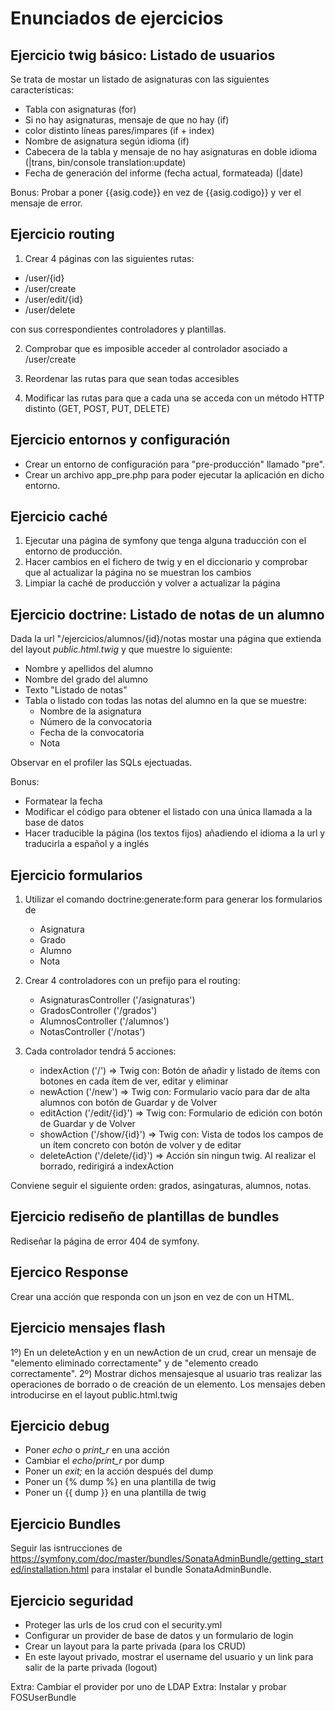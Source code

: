 Enunciados de ejercicios
========================

Ejercicio twig básico: Listado de usuarios
------------------------------------------

Se trata de mostar un listado de asignaturas con las siguientes características:

- Tabla con asignaturas (for)
- Si no hay asignaturas, mensaje de que no hay (if)
- color distinto líneas pares/impares (if + index)
- Nombre de asignatura según idioma (if)
- Cabecera de la tabla y mensaje de no hay asignaturas en doble idioma (|trans, bin/console
translation:update)
- Fecha de generación del informe (fecha actual, formateada) (|date)

Bonus: Probar a poner {{asig.code}} en vez de {{asig.codigo}} y ver el mensaje de error.


Ejercicio routing
-----------------

1) Crear 4 páginas con las siguientes rutas:

- /user/{id}
- /user/create
- /user/edit/{id}
- /user/delete

con sus correspondientes controladores y plantillas.

2) Comprobar que es imposible acceder al controlador asociado a /user/create

3) Reordenar las rutas para que sean todas accesibles

4) Modificar las rutas para que a cada una se acceda con un método HTTP distinto (GET, POST, PUT, DELETE)



Ejercicio entornos y configuración
----------------------------------

- Crear un entorno de configuración para "pre-producción" llamado "pre".
- Crear un archivo app_pre.php para poder ejecutar la aplicación en dicho entorno.


Ejercicio caché
---------------

1) Ejecutar una página de symfony que tenga alguna traducción con el entorno de producción.
2) Hacer cambios en el fichero de twig y en el diccionario y comprobar que al actualizar la página no se muestran los cambios
3) Limpiar la caché de producción y volver a actualizar la página



Ejercicio doctrine: Listado de notas de un alumno
-------------------------------------------------

Dada la url "/ejercicios/alumnos/{id}/notas mostar una página que extienda del 
layout *public.html.twig* y que muestre lo siguiente:

- Nombre y apellidos del alumno
- Nombre del grado del alumno
- Texto "Listado de notas"
- Tabla o listado con todas las notas del alumno en la que se muestre:
    - Nombre de la asignatura
    - Número de la convocatoria
    - Fecha de la convocatoria
    - Nota

Observar en el profiler las SQLs ejectuadas.

Bonus: 
- Formatear la fecha
- Modificar el código para obtener el listado con una única llamada a la base de datos
- Hacer traducible la página (los textos fijos) añadiendo el idioma a la url y traducirla a español y a inglés



Ejercicio formularios
---------------------

1) Utilizar el comando doctrine:generate:form para generar los formularios de
    - Asignatura
    - Grado
    - Alumno
    - Nota

2) Crear 4 controladores con un prefijo para el routing: 
    - AsignaturasController ('/asignaturas')
    - GradosController ('/grados')
    - AlumnosController ('/alumnos')
    - NotasController ('/notas')

3) Cada controlador tendrá 5 acciones:
    - indexAction ('/') => Twig con: Botón de añadir y listado de ítems con botones en cada ítem de ver, editar y eliminar 
    - newAction ('/new') => Twig con: Formulario vacío para dar de alta alumnos con botón de Guardar y de Volver
    - editAction ('/edit/{id}') => Twig con: Formulario de edición con botón de Guardar y de Volver
    - showAction ('/show/{id}') => Twig con: Vista de todos los campos de un ítem concreto con botón de volver y de editar
    - deleteAction ('/delete/{id}') => Acción sin ningun twig. Al realizar el borrado, redirigirá a indexAction

Conviene seguir el siguiente orden: grados, asingaturas, alumnos, notas.


Ejercicio rediseño de plantillas de bundles
-------------------------------------------

Rediseñar la página de error 404 de symfony.


Ejercico Response
-----------------

Crear una acción que responda con un json en vez de con un HTML.



Ejercicio mensajes flash
------------------------

1º) En un deleteAction y en un newAction de un crud, crear un mensaje de "elemento 
eliminado correctamente" y de "elemento creado correctamente". 
2º) Mostrar dichos mensajesque al usuario tras realizar las operaciones de borrado
o de creación de un elemento. Los mensajes deben introducirse en el layout public.html.twig



Ejercicio debug
---------------

- Poner *echo* o *print_r* en una acción
- Cambiar el *echo*/*print_r* por dump
- Poner un *exit;* en la acción después del dump
- Poner un {% dump %} en una plantilla de twig
- Poner un {{ dump }} en una plantilla de twig




Ejercicio Bundles
-----------------

Seguir las isntrucciones de 
https://symfony.com/doc/master/bundles/SonataAdminBundle/getting_started/installation.html
para instalar el bundle SonataAdminBundle.


Ejercicio seguridad
------------------------

- Proteger las urls de los crud con el security.yml
- Configurar un provider de base de datos y un formulario de login
- Crear un layout para la parte privada (para los CRUD)
- En este layout privado, mostrar el username del usuario y un link para salir
de la parte privada (logout)

Extra: Cambiar el provider por uno de LDAP
Extra: Instalar y probar FOSUserBundle
